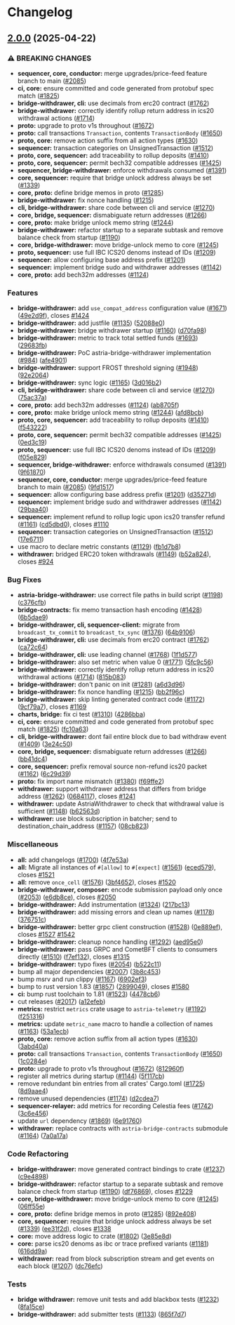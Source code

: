 # Changelog

## [2.0.0](https://github.com/astriaorg/astria-release-test/compare/bridge-withdrawer-vv1.0.2...bridge-withdrawer-vv2.0.0) (2025-04-22)


### ⚠ BREAKING CHANGES

* **sequencer, core, conductor:** merge upgrades/price-feed feature branch to main ([#2085](https://github.com/astriaorg/astria-release-test/issues/2085))
* **ci, core:** ensure committed and code generated from protobuf spec match ([#1825](https://github.com/astriaorg/astria-release-test/issues/1825))
* **bridge-withdrawer, cli:** use decimals from erc20 contract ([#1762](https://github.com/astriaorg/astria-release-test/issues/1762))
* **bridge-withdrawer:** correctly identify rollup return address in ics20 withdrawal actions ([#1714](https://github.com/astriaorg/astria-release-test/issues/1714))
* **proto:** upgrade to proto v1s throughout ([#1672](https://github.com/astriaorg/astria-release-test/issues/1672))
* **proto:** call transactions `Transaction`, contents `TransactionBody` ([#1650](https://github.com/astriaorg/astria-release-test/issues/1650))
* **proto, core:** remove action suffix from all action types ([#1630](https://github.com/astriaorg/astria-release-test/issues/1630))
* **sequencer:** transaction categories on UnsignedTransaction ([#1512](https://github.com/astriaorg/astria-release-test/issues/1512))
* **proto, core, sequencer:** add traceability to rollup deposits ([#1410](https://github.com/astriaorg/astria-release-test/issues/1410))
* **proto, core, sequencer:** permit bech32 compatible addresses ([#1425](https://github.com/astriaorg/astria-release-test/issues/1425))
* **sequencer, bridge-withdrawer:** enforce withdrawals consumed ([#1391](https://github.com/astriaorg/astria-release-test/issues/1391))
* **core, sequencer:** require that bridge unlock address always be set ([#1339](https://github.com/astriaorg/astria-release-test/issues/1339))
* **core, proto:** define bridge memos in proto ([#1285](https://github.com/astriaorg/astria-release-test/issues/1285))
* **bridge-withdrawer:** fix nonce handling ([#1215](https://github.com/astriaorg/astria-release-test/issues/1215))
* **cli, bridge-withdrawer:** share code between cli and service ([#1270](https://github.com/astriaorg/astria-release-test/issues/1270))
* **core, bridge, sequencer:** dismabiguate return addresses ([#1266](https://github.com/astriaorg/astria-release-test/issues/1266))
* **core, proto:** make bridge unlock memo string ([#1244](https://github.com/astriaorg/astria-release-test/issues/1244))
* **bridge-withdrawer:** refactor startup to a separate subtask and remove balance check from startup ([#1190](https://github.com/astriaorg/astria-release-test/issues/1190))
* **core, bridge-withdrawer:** move bridge-unlock memo to core ([#1245](https://github.com/astriaorg/astria-release-test/issues/1245))
* **proto, sequencer:** use full IBC ICS20 denoms instead of IDs ([#1209](https://github.com/astriaorg/astria-release-test/issues/1209))
* **sequencer:** allow configuring base address prefix ([#1201](https://github.com/astriaorg/astria-release-test/issues/1201))
* **sequencer:** implement bridge sudo and withdrawer addresses ([#1142](https://github.com/astriaorg/astria-release-test/issues/1142))
* **core, proto:** add bech32m addresses ([#1124](https://github.com/astriaorg/astria-release-test/issues/1124))

### Features

* **bridge-withdrawer:** add `use_compat_address` configuration value ([#1671](https://github.com/astriaorg/astria-release-test/issues/1671)) ([49e2d9f](https://github.com/astriaorg/astria-release-test/commit/49e2d9f0f87156ea17b499c78fe696c5eebc766f)), closes [#1424](https://github.com/astriaorg/astria-release-test/issues/1424)
* **bridge-withdrawer:** add justfile ([#1135](https://github.com/astriaorg/astria-release-test/issues/1135)) ([52088e0](https://github.com/astriaorg/astria-release-test/commit/52088e04ec535a925db2af57304e3a1c43364644))
* **bridge-withdrawer:** bridge withdrawer startup ([#1160](https://github.com/astriaorg/astria-release-test/issues/1160)) ([d70fa98](https://github.com/astriaorg/astria-release-test/commit/d70fa98e3836e67229d73a5a07bc7b675a0cc9d7))
* **bridge-withdrawer:** metric to track total settled funds ([#1693](https://github.com/astriaorg/astria-release-test/issues/1693)) ([29683fb](https://github.com/astriaorg/astria-release-test/commit/29683fb21a921170510c8b9dcc75386d435fce20))
* **bridge-withdrawer:** PoC astria-bridge-withdrawer implementation ([#984](https://github.com/astriaorg/astria-release-test/issues/984)) ([afe4901](https://github.com/astriaorg/astria-release-test/commit/afe4901827d636a51a4c774f2ef4c8ee082db19c))
* **bridge-withdrawer:** support FROST threshold signing ([#1948](https://github.com/astriaorg/astria-release-test/issues/1948)) ([92e2064](https://github.com/astriaorg/astria-release-test/commit/92e2064d4bc623ec5b485fbd14f824d3784236da))
* **bridge-withdrawer:** sync logic ([#1165](https://github.com/astriaorg/astria-release-test/issues/1165)) ([3d016b2](https://github.com/astriaorg/astria-release-test/commit/3d016b24ef127ba761129cd4ccd5f5587d6d5500))
* **cli, bridge-withdrawer:** share code between cli and service ([#1270](https://github.com/astriaorg/astria-release-test/issues/1270)) ([75ac37a](https://github.com/astriaorg/astria-release-test/commit/75ac37a5009f7fbe4105a05c7bda2878bb56ea4e))
* **core, proto:** add bech32m addresses ([#1124](https://github.com/astriaorg/astria-release-test/issues/1124)) ([ab8705f](https://github.com/astriaorg/astria-release-test/commit/ab8705f2e0273a158db5ea5248fe0b331a818c8a))
* **core, proto:** make bridge unlock memo string ([#1244](https://github.com/astriaorg/astria-release-test/issues/1244)) ([afd8bcb](https://github.com/astriaorg/astria-release-test/commit/afd8bcb3da295dc7206da05c5a8e37fd7d15a029))
* **proto, core, sequencer:** add traceability to rollup deposits ([#1410](https://github.com/astriaorg/astria-release-test/issues/1410)) ([f543222](https://github.com/astriaorg/astria-release-test/commit/f5432228090e794a917b6f0803f3a26dc1609dcc))
* **proto, core, sequencer:** permit bech32 compatible addresses ([#1425](https://github.com/astriaorg/astria-release-test/issues/1425)) ([0ed3c19](https://github.com/astriaorg/astria-release-test/commit/0ed3c190651e4a2c07ffe304af95ff5756d13e7d))
* **proto, sequencer:** use full IBC ICS20 denoms instead of IDs ([#1209](https://github.com/astriaorg/astria-release-test/issues/1209)) ([f05e829](https://github.com/astriaorg/astria-release-test/commit/f05e8297a4a9ac7d1e1d4f1a3edc266e62b23ddb))
* **sequencer, bridge-withdrawer:** enforce withdrawals consumed ([#1391](https://github.com/astriaorg/astria-release-test/issues/1391)) ([9f61870](https://github.com/astriaorg/astria-release-test/commit/9f618708008e97e63efbe3f1a3a7f31ceb2c39d7))
* **sequencer, core, conductor:** merge upgrades/price-feed feature branch to main ([#2085](https://github.com/astriaorg/astria-release-test/issues/2085)) ([9fd1517](https://github.com/astriaorg/astria-release-test/commit/9fd15173da036a3394f3a774df5c72a985e32aee))
* **sequencer:** allow configuring base address prefix ([#1201](https://github.com/astriaorg/astria-release-test/issues/1201)) ([d35271d](https://github.com/astriaorg/astria-release-test/commit/d35271dfb4e9cfa9c8b5f2da8fe1ddfd0f3cbdd3))
* **sequencer:** implement bridge sudo and withdrawer addresses ([#1142](https://github.com/astriaorg/astria-release-test/issues/1142)) ([29baa40](https://github.com/astriaorg/astria-release-test/commit/29baa40341aa12769817450310cc9d4c52429503))
* **sequencer:** implement refund to rollup logic upon ics20 transfer refund ([#1161](https://github.com/astriaorg/astria-release-test/issues/1161)) ([cd5dbd0](https://github.com/astriaorg/astria-release-test/commit/cd5dbd0cb609fb06d9838fbb9a618c7cde917a97)), closes [#1110](https://github.com/astriaorg/astria-release-test/issues/1110)
* **sequencer:** transaction categories on UnsignedTransaction ([#1512](https://github.com/astriaorg/astria-release-test/issues/1512)) ([17e6711](https://github.com/astriaorg/astria-release-test/commit/17e6711ce4032930519660f70a9e09af1dea90f7))
* use macro to declare metric constants ([#1129](https://github.com/astriaorg/astria-release-test/issues/1129)) ([fb1d7b8](https://github.com/astriaorg/astria-release-test/commit/fb1d7b86a3bbd98793b294894f1c65c81c1c414e))
* **withdrawer:** bridged ERC20 token withdrawals ([#1149](https://github.com/astriaorg/astria-release-test/issues/1149)) ([b52a824](https://github.com/astriaorg/astria-release-test/commit/b52a824871f1c417c7a8ba2f563425b630b3f8a9)), closes [#924](https://github.com/astriaorg/astria-release-test/issues/924)


### Bug Fixes

* **astria-bridge-withdrawer:** use correct file paths in build script ([#1198](https://github.com/astriaorg/astria-release-test/issues/1198)) ([c376cfb](https://github.com/astriaorg/astria-release-test/commit/c376cfbab3b240c36cc467d0e6448def833bd785))
* **bridge-contracts:** fix memo transaction hash encoding ([#1428](https://github.com/astriaorg/astria-release-test/issues/1428)) ([6b5dae9](https://github.com/astriaorg/astria-release-test/commit/6b5dae9b1f432d452abd848b887ff06c583fb160))
* **bridge-withdrawer, cli, sequencer-client:** migrate from `broadcast_tx_commit` to `broadcast_tx_sync` ([#1376](https://github.com/astriaorg/astria-release-test/issues/1376)) ([64b9106](https://github.com/astriaorg/astria-release-test/commit/64b91061a159d7c919bf2f020c29e1cf514d8843))
* **bridge-withdrawer, cli:** use decimals from erc20 contract ([#1762](https://github.com/astriaorg/astria-release-test/issues/1762)) ([ca72c64](https://github.com/astriaorg/astria-release-test/commit/ca72c64a6513dff0c55aaa14c2a5d7d683ab8370))
* **bridge-withdrawer, cli:** use leading channel ([#1768](https://github.com/astriaorg/astria-release-test/issues/1768)) ([1f1d577](https://github.com/astriaorg/astria-release-test/commit/1f1d5770fd31d9fd58a2fb8de5bba249e5b35669))
* **bridge-withdrawer:** also set metric when value 0 ([#1771](https://github.com/astriaorg/astria-release-test/issues/1771)) ([5fc9c56](https://github.com/astriaorg/astria-release-test/commit/5fc9c56b6030038e5d7806a6785adee8a2d18cd3))
* **bridge-withdrawer:** correctly identify rollup return address in ics20 withdrawal actions ([#1714](https://github.com/astriaorg/astria-release-test/issues/1714)) ([815b083](https://github.com/astriaorg/astria-release-test/commit/815b083cbfb47777cf68517139c9646203b9db47))
* **bridge-withdrawer:** don't panic on init ([#1281](https://github.com/astriaorg/astria-release-test/issues/1281)) ([a6d3d96](https://github.com/astriaorg/astria-release-test/commit/a6d3d96bd483afb752f8a8a038f1e287e9fbf1d9))
* **bridge-withdrawer:** fix nonce handling ([#1215](https://github.com/astriaorg/astria-release-test/issues/1215)) ([bb2f96c](https://github.com/astriaorg/astria-release-test/commit/bb2f96c01607a30806cb2195b6a7feb9ca325826))
* **bridge-withdrawer:** skip linting generated contract code ([#1172](https://github.com/astriaorg/astria-release-test/issues/1172)) ([9cf79a7](https://github.com/astriaorg/astria-release-test/commit/9cf79a733f705ce25b466d5db31a92e89935b174)), closes [#1169](https://github.com/astriaorg/astria-release-test/issues/1169)
* **charts, bridge:** fix ci test ([#1310](https://github.com/astriaorg/astria-release-test/issues/1310)) ([4286bba](https://github.com/astriaorg/astria-release-test/commit/4286bba0c10e18c1815203fb32bebef5ab08c411))
* **ci, core:** ensure committed and code generated from protobuf spec match ([#1825](https://github.com/astriaorg/astria-release-test/issues/1825)) ([fc10a63](https://github.com/astriaorg/astria-release-test/commit/fc10a63a82d2854420271f3b03268e31e40b1cd7))
* **cli, bridge-withdrawer:** dont fail entire block due to bad withdraw event ([#1409](https://github.com/astriaorg/astria-release-test/issues/1409)) ([3e24c50](https://github.com/astriaorg/astria-release-test/commit/3e24c50fc1daec666a51e93756268512fb098182))
* **core, bridge, sequencer:** dismabiguate return addresses ([#1266](https://github.com/astriaorg/astria-release-test/issues/1266)) ([bb41dc4](https://github.com/astriaorg/astria-release-test/commit/bb41dc4e6bcf64712d1e7dfd8cf31b4f8361741a))
* **core, sequencer:** prefix removal source non-refund ics20 packet ([#1162](https://github.com/astriaorg/astria-release-test/issues/1162)) ([6c29d39](https://github.com/astriaorg/astria-release-test/commit/6c29d39e89ead4fe082962377ae02976588a33b8))
* **proto:** fix import name mismatch ([#1380](https://github.com/astriaorg/astria-release-test/issues/1380)) ([f69ffe2](https://github.com/astriaorg/astria-release-test/commit/f69ffe22a53b063984c83c5993798e249b39c46d))
* **withdrawer:** support withdrawer address that differs from bridge address   ([#1262](https://github.com/astriaorg/astria-release-test/issues/1262)) ([0684117](https://github.com/astriaorg/astria-release-test/commit/0684117e96a21a9eb9f0e14d3a2a40373ce6f966)), closes [#1241](https://github.com/astriaorg/astria-release-test/issues/1241)
* **withdrawer:** update AstriaWithdrawer to check that withdrawal value is sufficient ([#1148](https://github.com/astriaorg/astria-release-test/issues/1148)) ([b62563d](https://github.com/astriaorg/astria-release-test/commit/b62563d5e4fe6deae42f58a08df25b8f34879c33))
* **withdrawer:** use block subscription in batcher; send to destination_chain_address ([#1157](https://github.com/astriaorg/astria-release-test/issues/1157)) ([08cb823](https://github.com/astriaorg/astria-release-test/commit/08cb823b3eb1a8472f706dc56edbecd54a2ee8cb))


### Miscellaneous

* **all:** add changelogs ([#1700](https://github.com/astriaorg/astria-release-test/issues/1700)) ([4f7e53a](https://github.com/astriaorg/astria-release-test/commit/4f7e53a7da874e7b198c102da74da54729999e7a))
* **all:** Migrate all instances of `#[allow]` to `#[expect]` ([#1561](https://github.com/astriaorg/astria-release-test/issues/1561)) ([eced579](https://github.com/astriaorg/astria-release-test/commit/eced5797ead1ee6bd094d3574fe61cdad04e5702)), closes [#1521](https://github.com/astriaorg/astria-release-test/issues/1521)
* **all:** remove `once_cell` ([#1576](https://github.com/astriaorg/astria-release-test/issues/1576)) ([3bf4652](https://github.com/astriaorg/astria-release-test/commit/3bf4652899fd6ab1d5fd6e9caca7369d078bbc40)), closes [#1520](https://github.com/astriaorg/astria-release-test/issues/1520)
* **bridge-withdrawer, composer:** encode submission payload only once ([#2053](https://github.com/astriaorg/astria-release-test/issues/2053)) ([e6db8ce](https://github.com/astriaorg/astria-release-test/commit/e6db8ce9e8836cbfcec6cf994d77c24ed0648f59)), closes [#2050](https://github.com/astriaorg/astria-release-test/issues/2050)
* **bridge-withdrawer:** Add instrumentation ([#1324](https://github.com/astriaorg/astria-release-test/issues/1324)) ([217bc13](https://github.com/astriaorg/astria-release-test/commit/217bc133845b9070556fa3b3aea4ca0baa78161d))
* **bridge-withdrawer:** add missing errors and clean up names ([#1178](https://github.com/astriaorg/astria-release-test/issues/1178)) ([376751c](https://github.com/astriaorg/astria-release-test/commit/376751c34f5e081be165e7cfb329296dcbbfbebe))
* **bridge-withdrawer:** better grpc client construction ([#1528](https://github.com/astriaorg/astria-release-test/issues/1528)) ([0e889ef](https://github.com/astriaorg/astria-release-test/commit/0e889ef88dd235191a15f3646ac7b09efbb04937)), closes [#1527](https://github.com/astriaorg/astria-release-test/issues/1527) [#1542](https://github.com/astriaorg/astria-release-test/issues/1542)
* **bridge-withdrawer:** cleanup nonce handling ([#1292](https://github.com/astriaorg/astria-release-test/issues/1292)) ([aed95e0](https://github.com/astriaorg/astria-release-test/commit/aed95e0b7f7f594fcae08d282e2cbed069e210f5))
* **bridge-withdrawer:** pass GRPC and CometBFT clients to consumers directly ([#1510](https://github.com/astriaorg/astria-release-test/issues/1510)) ([f7ef132](https://github.com/astriaorg/astria-release-test/commit/f7ef132113b7815cefc19e4e82d300842d450727)), closes [#1315](https://github.com/astriaorg/astria-release-test/issues/1315)
* **bridge-withdrawer:** typo fixes ([#2054](https://github.com/astriaorg/astria-release-test/issues/2054)) ([b522c11](https://github.com/astriaorg/astria-release-test/commit/b522c11cf4727578cd6c574d9df7411c59d88a43))
* bump all major dependencies ([#2007](https://github.com/astriaorg/astria-release-test/issues/2007)) ([3b8c453](https://github.com/astriaorg/astria-release-test/commit/3b8c453f10d2d02f4be934aaaecd9d9ab76c0202))
* bump msrv and run clippy ([#1167](https://github.com/astriaorg/astria-release-test/issues/1167)) ([6902ef3](https://github.com/astriaorg/astria-release-test/commit/6902ef35370e5980a76302fc756e1a9a56af21b5))
* bump to rust version 1.83 ([#1857](https://github.com/astriaorg/astria-release-test/issues/1857)) ([2899049](https://github.com/astriaorg/astria-release-test/commit/2899049bf0dd5bd7ba05927a5daf73ee986a46dc)), closes [#1580](https://github.com/astriaorg/astria-release-test/issues/1580)
* **ci:** bump rust toolchain to 1.81 ([#1523](https://github.com/astriaorg/astria-release-test/issues/1523)) ([4478cb6](https://github.com/astriaorg/astria-release-test/commit/4478cb644990e608a11248d53ca3bae4aad009f1))
* cut releases ([#2017](https://github.com/astriaorg/astria-release-test/issues/2017)) ([a12efeb](https://github.com/astriaorg/astria-release-test/commit/a12efeb0e4000d8ac2adc4e70ced4954cfbbb94c))
* **metrics:** restrict `metrics` crate usage to `astria-telemetry` ([#1192](https://github.com/astriaorg/astria-release-test/issues/1192)) ([f251316](https://github.com/astriaorg/astria-release-test/commit/f25131683865a8952a9b2cf24b1e541a882b571a))
* **metrics:** update `metric_name` macro to handle a collection of names ([#1163](https://github.com/astriaorg/astria-release-test/issues/1163)) ([53a1ecb](https://github.com/astriaorg/astria-release-test/commit/53a1ecb5afca0ccdbf412674eaca96227d377379))
* **proto, core:** remove action suffix from all action types ([#1630](https://github.com/astriaorg/astria-release-test/issues/1630)) ([3abd40a](https://github.com/astriaorg/astria-release-test/commit/3abd40ab2ecee5a425ff592859bf8ae8fd2c4a97))
* **proto:** call transactions `Transaction`, contents `TransactionBody` ([#1650](https://github.com/astriaorg/astria-release-test/issues/1650)) ([1c0284e](https://github.com/astriaorg/astria-release-test/commit/1c0284edd1cb2897ad7528ee96d147781cb354f9))
* **proto:** upgrade to proto v1s throughout ([#1672](https://github.com/astriaorg/astria-release-test/issues/1672)) ([812960f](https://github.com/astriaorg/astria-release-test/commit/812960f713d07d7aeed479c5e805d6238fe20312))
* register all metrics during startup ([#1144](https://github.com/astriaorg/astria-release-test/issues/1144)) ([5f117cb](https://github.com/astriaorg/astria-release-test/commit/5f117cb9148016070297f0a4eb1e1f975fc94e4a))
* remove redundant bin entries from all crates' Cargo.toml ([#1725](https://github.com/astriaorg/astria-release-test/issues/1725)) ([8d9aae4](https://github.com/astriaorg/astria-release-test/commit/8d9aae4027ac4c0eb6758f2fb620e5e378f5e76b))
* remove unused dependencies ([#1174](https://github.com/astriaorg/astria-release-test/issues/1174)) ([d2cdea7](https://github.com/astriaorg/astria-release-test/commit/d2cdea7f77099e181acdbfcabf6464eb8ed3e6bb))
* **sequencer-relayer:** add metrics for recording Celestia fees ([#1742](https://github.com/astriaorg/astria-release-test/issues/1742)) ([3c6e456](https://github.com/astriaorg/astria-release-test/commit/3c6e456c23fa9ab0b6aeca5fb5eef7d90931b8ff))
* update `url` dependency ([#1869](https://github.com/astriaorg/astria-release-test/issues/1869)) ([6e91760](https://github.com/astriaorg/astria-release-test/commit/6e91760cd67832db997c1534b5dc0394d7d0d113))
* **withdrawer:** replace contracts with `astria-bridge-contracts` submodule ([#1164](https://github.com/astriaorg/astria-release-test/issues/1164)) ([7a0a17a](https://github.com/astriaorg/astria-release-test/commit/7a0a17ac43761291728145857aed7606dc1ca46e))


### Code Refactoring

* **bridge-withdrawer:** move generated contract bindings to crate ([#1237](https://github.com/astriaorg/astria-release-test/issues/1237)) ([c9e4898](https://github.com/astriaorg/astria-release-test/commit/c9e48980d4ffc1ff8e93395f872e0899496c1073))
* **bridge-withdrawer:** refactor startup to a separate subtask and remove balance check from startup ([#1190](https://github.com/astriaorg/astria-release-test/issues/1190)) ([df76869](https://github.com/astriaorg/astria-release-test/commit/df768695b026999ba7af38ae7a98b4da4f54a2d3)), closes [#1229](https://github.com/astriaorg/astria-release-test/issues/1229)
* **core, bridge-withdrawer:** move bridge-unlock memo to core ([#1245](https://github.com/astriaorg/astria-release-test/issues/1245)) ([06ff55e](https://github.com/astriaorg/astria-release-test/commit/06ff55e074a2d8271a660f14b97023147e19118b))
* **core, proto:** define bridge memos in proto ([#1285](https://github.com/astriaorg/astria-release-test/issues/1285)) ([892e408](https://github.com/astriaorg/astria-release-test/commit/892e408abcc10adcb842675eec749e91fff5972a))
* **core, sequencer:** require that bridge unlock address always be set ([#1339](https://github.com/astriaorg/astria-release-test/issues/1339)) ([ee31f2d](https://github.com/astriaorg/astria-release-test/commit/ee31f2dec88b238694076a26858300a7dc1604e4)), closes [#1338](https://github.com/astriaorg/astria-release-test/issues/1338)
* **core:** move address logic to crate ([#1802](https://github.com/astriaorg/astria-release-test/issues/1802)) ([3e85e8d](https://github.com/astriaorg/astria-release-test/commit/3e85e8d99beae2002a392122c87378d25800c142))
* **core:** parse ics20 denoms as ibc or trace prefixed variants ([#1181](https://github.com/astriaorg/astria-release-test/issues/1181)) ([616dd9a](https://github.com/astriaorg/astria-release-test/commit/616dd9a9a209406db11c545336e9b578035bb208))
* **withdrawer:** read from block subscription stream and get events on each block ([#1207](https://github.com/astriaorg/astria-release-test/issues/1207)) ([dc76efc](https://github.com/astriaorg/astria-release-test/commit/dc76efc66ce4550d5fff7bb786c81a2383b5fb7f))


### Tests

* **bridge withdrawer:** remove unit tests and add blackbox tests ([#1232](https://github.com/astriaorg/astria-release-test/issues/1232)) ([8fa15ce](https://github.com/astriaorg/astria-release-test/commit/8fa15cec0e8b4039470f64ad9ced6442075bc5f6))
* **bridge-withdrawer:** add submitter tests ([#1133](https://github.com/astriaorg/astria-release-test/issues/1133)) ([865f7d7](https://github.com/astriaorg/astria-release-test/commit/865f7d7bb018b80dea32e6ffea25685be8a59416))
